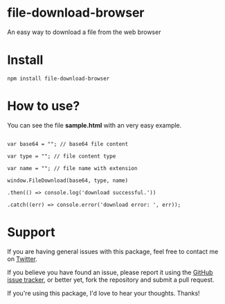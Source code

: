 # file-download-browser

An easy way to download a file from the web browser

# Install
`npm install file-download-browser`

# How to use?

You can see the file **sample.html** with an very easy example.

```

var base64 = ""; // base64 file content

var type = ""; // file content type

var name = ""; // file name with extension

window.FileDownload(base64, type, name)

.then(() => console.log('download successful.'))

.catch((err) => console.error('download error: ', err));

```

# Support

If you are having general issues with this package, feel free to contact me on [Twitter](https://twitter.com/mlezcano1985).

If you believe you have found an issue, please report it using the [GitHub issue tracker](https://github.com/mlezcano1985/file-download/issues), or better yet, fork the repository and submit a pull request.

If you're using this package, I'd love to hear your thoughts. Thanks!
